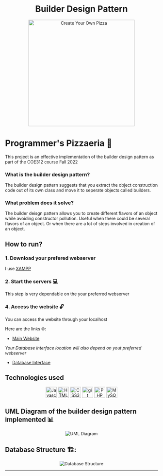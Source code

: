 <h1 align="middle" font-weight="bold" > Builder Design Pattern </h1>

<p align="center">
  <img src="https://github.com/CharbelElBateh/programmers-pizzeria/assets/99130418/e9e8a733-ca23-4094-a277-59d442948142" width="350" title="Create Your Own Pizza">
</p>

# Programmer's Pizzaeria 🍕

This project is an effective implementation of the builder design pattern as part of the COE312 course Fall 2022

### What is the builder design pattern?

The builder design pattern suggests that you extract the object construction code out of its own class and move it to seperate objects called builders.

### What problem does it solve?

The builder deisgn pattern allows you to create different flavors of an object while avoiding constructor pollution. Useful when there could be several flavors of an object. Or when there are a lot of steps involved in creation of an object.


## How to run?

### 1. Download your prefered webserver

I use [XAMPP](https://www.bing.com/ck/a?!&&p=97ffa3fe265a2517JmltdHM9MTY4NTU3NzYwMCZpZ3VpZD0xNWZmYzNkMS03NzE1LTY3NTktMDk0Ny1kMGYzNzY2ZDY2MmUmaW5zaWQ9NTE5Mg&ptn=3&hsh=3&fclid=15ffc3d1-7715-6759-0947-d0f3766d662e&psq=xampp&u=a1aHR0cHM6Ly93d3cuYXBhY2hlZnJpZW5kcy5vcmcvZG93bmxvYWQuaHRtbA&ntb=1)

### 2. Start the servers 💻

This step is very dependable on the your preferred webserver
  
### 4. Access the website 🔓

You can access the website through your localhost

Here are the links 🌐:

- [Main Website](http://127.0.0.1/programmers-pizzaria/index.php)

_Your Database interface location will also depend on yout preferred webserver_
- [Database Interface](http://localhost/phpmyadmin/index.php)

## Technologies used

<p align="middle">
  <a href="https://developer.mozilla.org/en-US/docs/Web/JavaScript" target="_blank" rel="noreferrer"><img src="https://raw.githubusercontent.com/danielcranney/readme-generator/main/public/icons/skills/javascript-colored.svg" width="36" height="36" alt="Javascript" /></a>
<a href="https://developer.mozilla.org/en-US/docs/Glossary/HTML5" target="_blank" rel="noreferrer"><img src="https://raw.githubusercontent.com/danielcranney/readme-generator/main/public/icons/skills/html5-colored.svg" width="36" height="36" alt="HTML5" /></a>
<a href="https://www.w3.org/TR/CSS/#css" target="_blank" rel="noreferrer"><img src="https://raw.githubusercontent.com/danielcranney/readme-generator/main/public/icons/skills/css3-colored.svg" width="36" height="36" alt="CSS3" /></a>
  <a href="https://git-scm.com/" rel="Git"><img class="ml-4 w-8 h-8 sm:w-10 sm:h-10" src="https://www.vectorlogo.zone/logos/git-scm/git-scm-icon.svg" alt="git" width="36" height="36"></a>
  <a href="https://developer.mozilla.org/en-US/docs/Glossary/PHP" target="_blank" rel="noreferrer"><img src="https://raw.githubusercontent.com/danielcranney/readme-generator/main/public/icons/skills/php-colored.svg" width="36" height="36" alt="PHP" /></a>
  <a href="https://developer.mozilla.org/en-US/docs/Glossary/MYSQL" target="_blank" rel="noreferrer"><img src="https://raw.githubusercontent.com/danielcranney/readme-generator/main/public/icons/skills/mysql-colored.svg" width="36" height="36" alt="MySQL" /></a>



## UML Diagram of the builder design pattern implemented 📊

<p align="center">
  <img src="https://github.com/CharbelElBateh/programmers-pizzeria/assets/99130418/e949018c-a866-4f56-a73e-13b7002a8f37" title="UML Diagram">
</p>

## Database Structure 🏗️:

<p align="center">
  <img src="https://github.com/CharbelElBateh/programmers-pizzeria/assets/99130418/34cb26af-7934-4cb7-80ac-e5e48e2d4352" title="Database Structure">
</p>

------------------------------------------------------------
